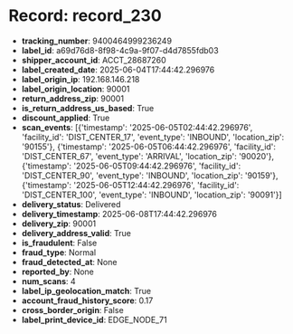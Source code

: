 # Record: record_230

- **tracking_number**: 9400464999236249
- **label_id**: a69d76d8-8f98-4c9a-9f07-d4d7855fdb03
- **shipper_account_id**: ACCT_28687260
- **label_created_date**: 2025-06-04T17:44:42.296976
- **label_origin_ip**: 192.168.146.218
- **label_origin_location**: 90001
- **return_address_zip**: 90001
- **is_return_address_us_based**: True
- **discount_applied**: True
- **scan_events**: [{'timestamp': '2025-06-05T02:44:42.296976', 'facility_id': 'DIST_CENTER_17', 'event_type': 'INBOUND', 'location_zip': '90155'}, {'timestamp': '2025-06-05T06:44:42.296976', 'facility_id': 'DIST_CENTER_67', 'event_type': 'ARRIVAL', 'location_zip': '90020'}, {'timestamp': '2025-06-05T09:44:42.296976', 'facility_id': 'DIST_CENTER_90', 'event_type': 'INBOUND', 'location_zip': '90159'}, {'timestamp': '2025-06-05T12:44:42.296976', 'facility_id': 'DIST_CENTER_100', 'event_type': 'INBOUND', 'location_zip': '90091'}]
- **delivery_status**: Delivered
- **delivery_timestamp**: 2025-06-08T17:44:42.296976
- **delivery_zip**: 90001
- **delivery_address_valid**: True
- **is_fraudulent**: False
- **fraud_type**: Normal
- **fraud_detected_at**: None
- **reported_by**: None
- **num_scans**: 4
- **label_ip_geolocation_match**: True
- **account_fraud_history_score**: 0.17
- **cross_border_origin**: False
- **label_print_device_id**: EDGE_NODE_71